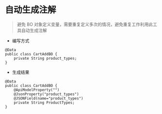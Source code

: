 # 自动生成注解

> 避免 BO 对象定义变量，需要重复定义多次的情况，避免重复工作利用此工具自动生成注解

- 编写方式

```
@Data
public class CartAddBO {
    private String product_types;
}
```

- 生成结果

```
@Data
public class CartAddBO {
    @ApiModelProperty("")
    @JsonProperty("product_types")
    @JSONField(name="product_types")
    private String ProductTypes;
}
```

